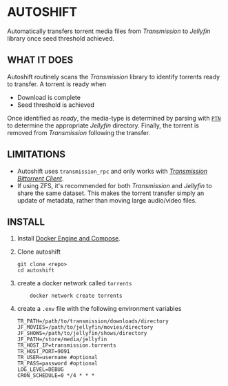 # AUTOSHIFT

Automatically transfers torrent media files from _Transmission_ to _Jellyfin_
library once seed threshold achieved.

## WHAT IT DOES

Autoshift routinely scans the _Transmission_ library to identify torrents ready
to transfer. A torrent is ready when 
- Download is complete
- Seed threshold is achieved

Once identified as _ready_, the media-type is determined by parsing with 
[`PTN`](https://github.com/divijbindlish/parse-torrent-name) to
determine the appropriate _Jellyfin_ directory. Finally, the torrent is removed 
from _Transmission_ following the transfer.

## LIMITATIONS

- Autoshift uses `transmission_rpc` and only works with [_Transmission Bittorrent
Client_](https://github.com/transmission/transmission).
- If using ZFS, it's recommended for both _Transmission_ and _Jellyfin_ to share the
    same dataset. This makes the torrent transfer simply an update of metadata,
    rather than moving large audio/video files.

## INSTALL

1. Install [Docker Engine and Compose](https://docs.docker.com/engine/install/).
2. Clone autoshift

    ```shell
    git clone <repo>
    cd autoshift
    ```

3. create a docker network called `torrents`

    ```
        docker network create torrents
    ```

3. create a `.env` file with the following environment variables

    ```shell
    TR_PATH=/path/to/transmission/downloads/directory
    JF_MOVIES=/path/to/jellyfin/movies/directory
    JF_SHOWS=/path/to/jellyfin/shows/directory
    JF_PATH=/store/media/jellyfin
    TR_HOST_IP=transmission.torrents
    TR_HOST_PORT=9091
    TR_USER=username #optional
    TR_PASS=password #optional
    LOG_LEVEL=DEBUG
    CRON_SCHEDULE=0 */4 * * *
    ```

